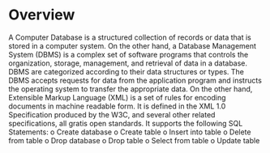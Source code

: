 # Overview
A Computer Database is a structured collection of records or data that is stored in a computer system.
On the other hand, a Database Management System (DBMS) is a complex set of software programs that controls the organization, storage, management, and retrieval of data in a database. DBMS are categorized according to their data structures or types.
The DBMS accepts requests for data from the application program and instructs the operating system to transfer the appropriate data.
On the other hand, Extensible Markup Language (XML) is a set of rules for encoding documents in machine readable form.
It is defined in the XML 1.0 Specification produced by the W3C, and several other related specifications, all gratis open standards.
It supports the following SQL Statements:
o Create database
o Create table
o Insert into table
o Delete from table
o Drop database
o Drop table
o Select from table
o Update table
